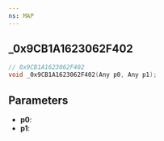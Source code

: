 ```yaml
---
ns: MAP
---
```

## _0x9CB1A1623062F402

```c
// 0x9CB1A1623062F402
void _0x9CB1A1623062F402(Any p0, Any p1);
```

## Parameters
* **p0**:
* **p1**:

